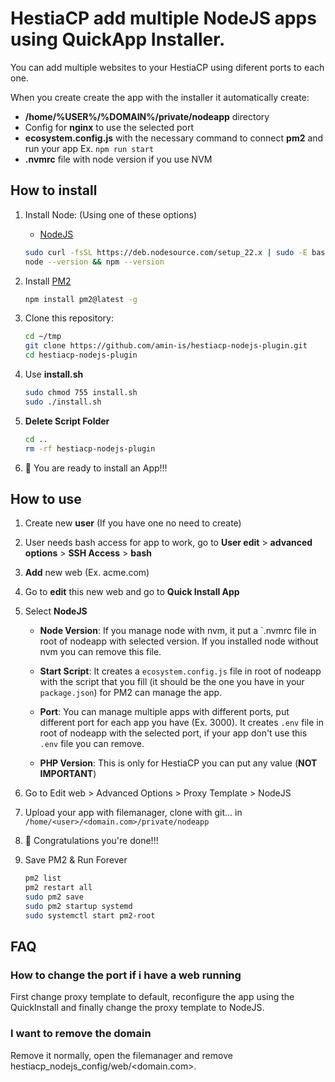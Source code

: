 # HestiaCP add multiple NodeJS apps using QuickApp Installer.

You can add multiple websites to your HestiaCP using diferent ports to each one.

When you create create the app with the installer it automatically create:
* **/home/%USER%/%DOMAIN%/private/nodeapp** directory
* Config for **nginx** to use the selected port
* **ecosystem.config.js** with the necessary command to connect **pm2** and run your app Ex. `npm run start`
* **.nvmrc** file with node version if you use NVM

## How to install

1. Install Node: (Using one of these options)
   *  [NodeJS](https://github.com/nodesource/distributions) 

	```bash
 	sudo curl -fsSL https://deb.nodesource.com/setup_22.x | sudo -E bash - && sudo apt install nodejs -y
	node --version && npm --version
	```
3. Install [PM2](https://pm2.keymetrics.io/)
	```bash
	npm install pm2@latest -g
	```

4. Clone this repository:
	```bash
	cd ~/tmp
	git clone https://github.com/amin-is/hestiacp-nodejs-plugin.git
	cd hestiacp-nodejs-plugin
	```

5. Use **install.sh**
	```bash
	sudo chmod 755 install.sh
	sudo ./install.sh
	```
 6. **Delete Script Folder**
	```bash
 	cd ..
	rm -rf hestiacp-nodejs-plugin
	```

7. 🚀 You are ready to install an App!!!

## How to use

1. Create new **user** (If you have one no need to create)
2. User needs bash access for app to work, go to **User edit** > **advanced options** > **SSH Access** > **bash**
3. **Add** new web (Ex. acme.com)
4. Go to **edit** this new web and go to **Quick Install App**
5. Select **NodeJS**
   * **Node Version**: If you manage node with nvm, it put a `.nvmrc file in root of nodeapp with selected version. If you installed node without nvm you can remove this file.

   * **Start Script**: It creates a `ecosystem.config.js` file in root of nodeapp with the script that you fill (it should be the one you have in your `package.json`) for PM2 can manage the app.

   * **Port**: You can manage multiple apps with different ports, put different port for each app you have (Ex. 3000).
   It creates `.env` file in root of nodeapp with the selected port, if your app don't use this `.env` file you can remove.

   * **PHP Version**: This is only for HestiaCP you can put any value (**NOT IMPORTANT**)
6. Go to Edit web > Advanced Options > Proxy Template > NodeJS
7. Upload your app with filemanager, clone with git... in `/home/<user>/<domain.com>/private/nodeapp`
8. 🎉 Congratulations you're done!!!

9. Save PM2 & Run Forever
	```bash
 	pm2 list
 	pm2 restart all
	sudo pm2 save
	sudo pm2 startup systemd
	sudo systemctl start pm2-root
	```

## FAQ

### How to change the port if i have a web running

First change proxy template to default, reconfigure the app using the QuickInstall and finally change the proxy template to NodeJS.

### I want to remove the domain

Remove it normally, open the filemanager and remove hestiacp_nodejs_config/web/<domain.com>.
